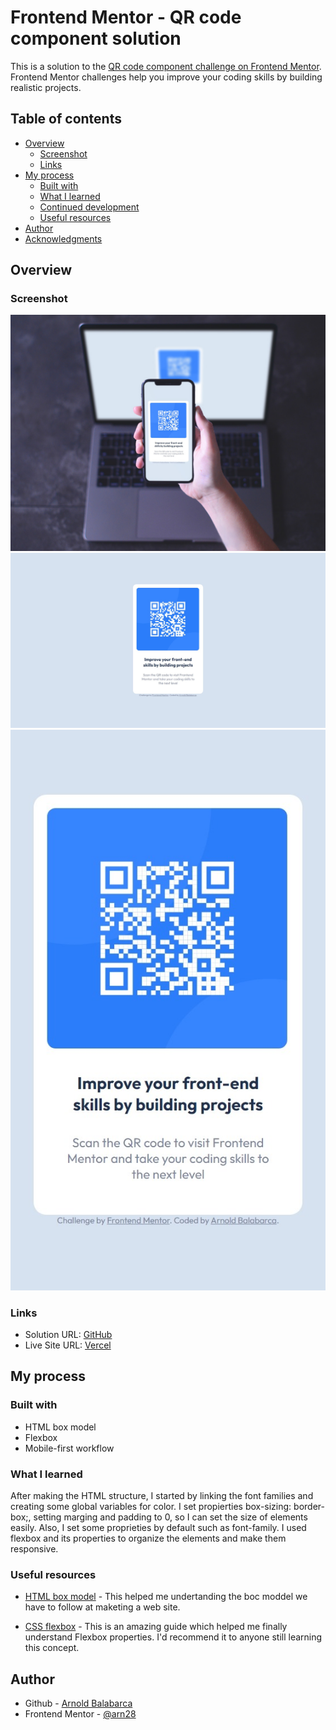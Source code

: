 # Frontend Mentor - QR code component solution

This is a solution to the [QR code component challenge on Frontend Mentor](https://www.frontendmentor.io/challenges/qr-code-component-iux_sIO_H). Frontend Mentor challenges help you improve your coding skills by building realistic projects. 

## Table of contents

- [Overview](#overview)
  - [Screenshot](#screenshot)
  - [Links](#links)
- [My process](#my-process)
  - [Built with](#built-with)
  - [What I learned](#what-i-learned)
  - [Continued development](#continued-development)
  - [Useful resources](#useful-resources)
- [Author](#author)
- [Acknowledgments](#acknowledgments)

## Overview

### Screenshot
![](./responsive-preview.jpg)
![](./screenshot-desktop.jpeg)
![](./screenshot-mobile.jpeg)

### Links

- Solution URL: [GitHub](https://github.com/arn28/QR-code-component.git)
- Live Site URL: [Vercel](https://qr-code-component-eta-eight.vercel.app/)

## My process

### Built with

- HTML box model
- Flexbox
- Mobile-first workflow

### What I learned

After making the HTML structure, I started by linking the font families and creating some global variables for  color.
I set propierties box-sizing: border-box;, setting marging and padding to 0, so I can set the size of elements easily.
Also, I set some proprieties by default such as font-family.
I used flexbox and its properties to organize the elements and make them responsive.


### Useful resources

- [HTML box model](https://www.w3schools.com/css/css_boxmodel.asp) - This helped me undertanding the boc moddel we have to follow at maketing a web site.

- [CSS flexbox](https://css-tricks.com/snippets/css/a-guide-to-flexbox/) - This is an amazing guide which helped me finally understand Flexbox properties. I'd recommend it to anyone still learning this concept.

## Author

- Github - [Arnold Balabarca](https://github.com/arn28)
- Frontend Mentor - [@arn28](https://www.frontendmentor.io/profile/arn28)

